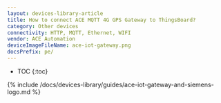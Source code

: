 ```yaml
---
layout: devices-library-article
title: How to connect ACE MQTT 4G GPS Gateway to ThingsBoard?
category: Other devices
connectivity: HTTP, MQTT, Ethernet, WIFI
vendor: ACE Automation
deviceImageFileName: ace-iot-gateway.png
docsPrefix: pe/
---
```



* TOC
{:toc}

{% include /docs/devices-library/guides/ace-iot-gateway-and-siemens-logo.md %}